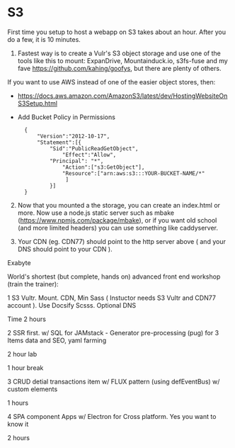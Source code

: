 # S3

First time you setup to host a webapp on S3 takes about an hour. After you do a few, it is
10 minutes.

1. Fastest way is to create a Vulr's S3 object storage and use one of the tools like this to mount:
ExpanDrive, Mountainduck.io, s3fs-fuse and my fave https://github.com/kahing/goofys, but there are plenty of others.

If you want to use AWS instead of one of the easier object stores, then:

- https://docs.aws.amazon.com/AmazonS3/latest/dev/HostingWebsiteOnS3Setup.html

- Add Bucket Policy in Permissions

		{
			"Version":"2012-10-17",
			"Statement":[{
				"Sid":"PublicReadGetObject",
					"Effect":"Allow",
				"Principal": "*",
					"Action":["s3:GetObject"],
					"Resource":["arn:aws:s3:::YOUR-BUCKET-NAME/*"
					 ]
				}]
		}



2. Now that you mounted a the storage, you can create an index.html or more.
Now use a node.js static server such as mbake (https://www.npmjs.com/package/mbake), or if you want old school (and more limited headers) you can use something like caddyserver.

3. Your CDN (eg. CDN77) should point to the http server above ( and your DNS should point to your CDN ).


Exabyte

World's shortest (but complete, hands on) advanced front end workshop (train the trainer):

1 S3 Vultr. Mount. CDN, Min Sass ( Instuctor needs S3 Vultr and CDN77 account ). Use Docsify Scsss. Optional DNS

Time 2 hours

2 SSR first. w/ SQL for JAMstack - Generator pre-processing (pug) for 3 Items data and SEO, yaml farming

2 hour lab

1 hour break

3 CRUD detial transactions  item w/ FLUX pattern (using defEventBus) w/ custom elements

1 hours

4 SPA component Apps w/ Electron for Cross platform. Yes you want to know it

2 hours

